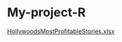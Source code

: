 # My-project-R

[HollywoodsMostProfitableStories.xlsx](https://github.com/AliShaukat786/My-project-R/files/11230443/HollywoodsMostProfitableStories.xlsx)

